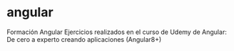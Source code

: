 # angular
Formación Angular
Ejercicios realizados en el curso de Udemy de Angular: De cero a experto creando aplicaciones (Angular8+)

